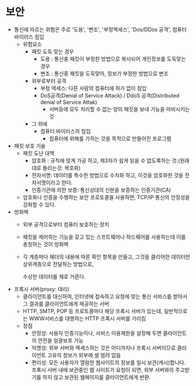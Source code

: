 # 보안

* 통신에 따르는 위험은 주로 '도용', '변조', '부정엑세스', 'Dos/DDos 공격', 컴퓨터 바이러스 침입
  * 위험요소
    * 패킷 도둑 맞는 경우
      * 도용 : 통신충 패킷이 부정한 방법으로 복사되어 개인정보를 도둑맞는 경우
      * 변조 : 통신중 패킷을 도둑맞아, 정보가 부정한 방법으로 변조
    * 외부로부터 공격
      * 부정 엑세스: 다른 사람의 컴퓨터에 허가 없이 침입
      * DoS공격\(Denial of Service Attack\) / DdoS 공격\(Distributed denial of Service Attak\)
        * 서버등에 모두 처리할 수 없는 양의 패킷을 보내 기능을 마비시키는 것
    * 그 외에
      * 컴퓨터 바이러스의 침입
        * 컴퓨터에 위해를 가하는 것을 목적으로 만들어진 프로그램
* 패킷 보호 기술
  * 패킷 도난 대책
    * 암호화 : 규칙에 맞게 가공 하고, 제3자가 쉽게 읽을 수 없도록하는 것.\(원래대로 돌리는것: 복호화\)
    * 전자서명: 데이터를 특수한 방법으로 수치화 하고, 이것을 암호화한 것을 전자서명이라고 한다.
    * 인증기관에 의한 보증: 통신상대의 신분을 보증하는 인증기관\(CA\)
  * 암호화나 인증을 수행하는 보안 프로토콜을 사용하면, TCP/IP 통신의 안정성을 강화할 수 있다.
* 방화벽
  * 외부 공격으로부터 컴퓨터 보호하는 장치
  * 패킷을 제어하는 기능을 갖고 있는 스프트웨어나 하드웨어를 사용하는데 이를 총칭하는 것이 방화벽
  * 각 계층마다 헤더의 내용에 따른 확인 항목을 만들고, 그것을 클리어한 데이터만 상위계층으로 전달하는 방법으로,  

    수상한 데이터를 체로 거른다.
* 프록시 서버\(proxy: 대리\)
  * 클라이언트를 대신하여, 인터넷에 접속하고 요청에 맞는 통신 서비스를 받아서 그 결과를 클라이언트에게 제공하는 서버
  * HTTP, SMTP, POP 등 프로토콜마다 해당 프록시 서버가 있는데, 일반적으로는 WWW서비스를 대행하는 HTTP 프록시 서버를 가리킴
  * 장점
    * 안정성: 사용자 인증기능이나, 서비스 이용제한을 설정해 두면 클라이언트의 안전을 일괄보호 가능
    * 익명성: 외부 서버와 엑세스하는 것은 어디까지나 프록시 서버이므로 클라이언트 고유의 정보가 외부에 셀 염려 없음
    * 편리성: 모든 사용자가 열람한 웹사이트의 정보를 일시 보관\(캐시\)합니다. 프록시 서버 내에 보관중인 웹 사이트가 요청이 되면, 외부 서버와의 주고받기를 하지 않고 보관된 웹페이지를 클라이언트에게 반환.

